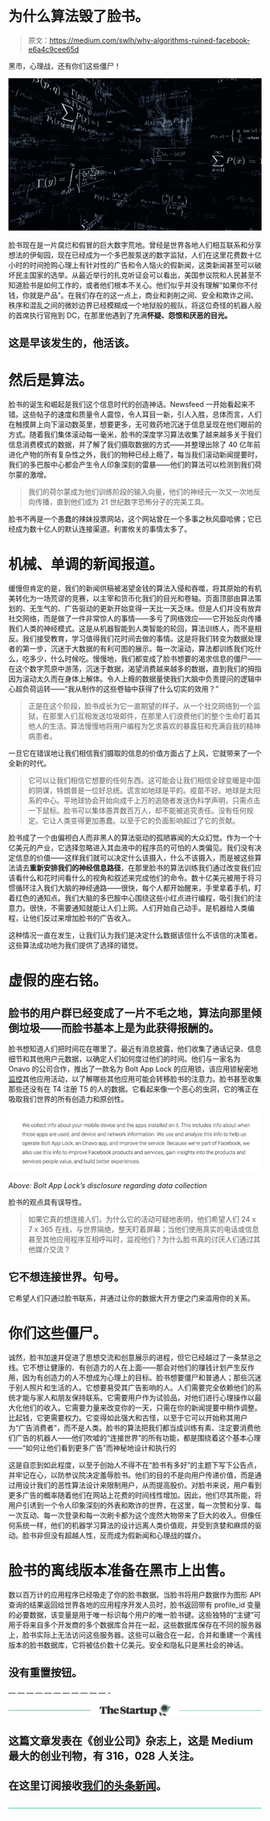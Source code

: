 # 为什么算法毁了脸书。

> 原文：<https://medium.com/swlh/why-algorithms-ruined-facebook-e6a4c9cee65d>

黑市，心理战，还有你们这些僵尸！

![](img/a1870cbb75c7c55ee773ef3a28449c7b.png)

脸书现在是一片腐烂和假冒的巨大数字荒地。曾经是世界各地人们相互联系和分享想法的伊甸园，现在已经成为一个多巴胺泵送的数字监狱，人们在这里花费数十亿小时的时间抢购心理上有针对性的广告和令人恼火的假新闻，这类新闻甚至可以破坏民主国家的选举。从最近举行的扎克听证会可以看出，美国参议院和人民甚至不知道脸书是如何工作的，或者他们根本不关心。他们似乎并没有理解“如果你不付钱，你就是产品”。在我们存在的这一点上，商业和剥削之间、安全和欺诈之间、秩序和混乱之间的微妙边界已经模糊成一个地狱般的舰队，将这位奇怪的机器人般的首席执行官拖到 DC，在那里他遇到了充满**怀疑、怨恨和厌恶的目光。**

## **这是早该发生的，他活该。**

# 然后是算法。

脸书的诞生和崛起是我们这个信息时代的创造神话。Newsfeed 一开始看起来不错。这些帖子的速度和质量令人震惊，令人耳目一新，引人入胜，总体而言，人们在触摸屏上向下滚动数英里，想要更多，无可救药地沉迷于信息呈现在他们眼前的方式。随着我们集体滚动每一毫米，脸书的深度学习算法收集了越来越多关于我们信息消费模式的数据，并了解了我们摄取数据的方式——并整理出除了 40 亿年前进化产物的所有复杂性之外，我们的物种已经上瘾了，每当我们滚动新闻提要时，我们的多巴胺中心都会产生令人印象深刻的雷暴——他们的算法可以检测到我们荷尔蒙的激增。

> 我们的荷尔蒙成为他们训练阶段的输入向量，他们的神经元一次又一次地反向传播，直到他们成为 21 世纪数字恐怖分子的完美工具。

脸书不再是一个愚蠢的辣妹投票网站，这个网站曾在一个多事之秋风靡哈佛；它已经成为数十亿人的默认连接渠道。利害攸关的事情太多了。

# 机械、单调的新闻报道。

缓慢但肯定的是，我们的新闻供稿被渴望金钱的算法入侵和吞噬，将其原始的有机美转化为一场荒谬的竞赛，以主宰和货币化我们的目光和卷轴。页面顶部由算法策划的、无生气的、广告驱动的更新开始变得一天比一天乏味。但是人们并没有放弃社交网络，而是做了一件非常惊人的事情——多亏了网络效应——它开始反向传播我们人类的神经模式。这是从机器智能到人类智能的轮回，算法训练人，而不是相反。我们接受教育，学习值得我们花时间去做的事情。这是将我们转变为数据处理者的第一步，沉迷于大数据的有利可图的展示。每一次滚动，算法都训练我们吃什么，吃多少，什么时候吃。慢慢地，我们都变成了脸书想要的渴求信息的僵尸——在这个数字荒原中游荡，沉迷于数据，渴望消费越来越多的数据，直到我们的拇指因为滚动太久而在身体上解体。令人上瘾的数据量使我们大脑中负责提问的逻辑中心超负荷运转——“我从制作的这些卷轴中获得了什么切实的效用？”

> 正是在这个阶段，脸书成长为它一直期望的样子。从一个社交网络到一个监狱，在那里人们互相发送垃圾邮件，在那里人们浪费他们的整个生命盯着其他人的生活。算法慢慢地将用户编程为乞求喜欢的暴露狂和充满自我的精神病患者。

一旦它在错误地让我们相信我们摄取的信息的价值方面占了上风，它就带来了一个全新的时代。

> 它可以让我们相信它想要的任何东西。这可能会让我们相信全球变暖是中国的阴谋，特朗普是一位好总统。谎言如地球是平的。疫苗不好。地球是太阳系的中心。平地球协会开始向成千上万的追随者发送伪科学声明，只需点击一下鼠标。脸书可以集体愚弄数百万人，却不能被追究责任。没有任何规定。它让人类变得更加愚蠢。以至于它的负面影响超过了它的贡献。

脸书成了一个由偏袒白人而非黑人的算法驱动的孤陋寡闻的大众幻觉。作为一个十亿美元的产业，它选择忽略进入其血液中的程序员的可怕的人类偏见。我们没有决定信息的价值——这样我们就可以决定什么该摄入，什么不该摄入，而是被这些算法请去**重新安排我们的神经信息路径**，在那里脸书的算法训练我们通过改变我们应该看什么和花时间看什么的视角和叙述来完成他们的命令。数十亿美元被用于将习惯循环注入我们大脑的神经通路——很快，每个人都开始醒来，手里拿着手机，盯着红色的通知点。我们大脑的多巴胺中心围绕这些小红点进行编程，吸引我们的注意力。很快，不需要通知就能让人们上网。人们开始自己动手。是机器给人类编程，让他们反过来增加脸书的广告收入。

这种情况一直在发生，让我们认为我们是决定什么数据该信什么不该信的决策者。这些算法成功地为我们提供了选择的错觉。

# 虚假的座右铭。

## 脸书的用户群已经变成了一片不毛之地，算法向那里倾倒垃圾——而脸书基本上是为此获得报酬的。

脸书想知道人们把时间花在哪里了。最近有消息披露，他们收集了通话记录、信息细节和其他用户元数据，以确定人们如何度过他们的时间。他们与一家名为 Onavo 的公司合作，推出了一款名为 Bolt App Lock 的应用锁，该应用锁秘密地[监控](https://techcrunch.com/2018/03/09/facebook-owned-onavo-quietly-launches-bolt-app-lock-a-data-tracking-app-that-locks-other-apps/)其他应用活动，以了解哪些其他应用可能会转移脸书的注意力。脸书甚至收集那些还没有在 T4 注册 T5 的人的数据。它看起来像一个恶心的虫洞，它的嘴正在吸取我们世界的所有创造力和原创性。

![](img/a7784297a233b70276ffbdd701de958d.png)

*Above: Bolt App Lock’s disclosure regarding data collection*

脸书的观点具有误导性。

> 如果它真的想连接人们，为什么它的活动可疑地表明，他们希望人们 24 x 7 x 365 在线，与世界隔绝，整天盯着屏幕；当他们使用真实的电话或信息甚至其他应用程序互相呼叫时，监视他们？为什么脸书真的讨厌人们通过其他媒介交流？

## 它不想连接世界。句号。

它希望人们只通过脸书联系，并通过让你的数据大开方便之门来滥用你的关系。

# 你们这些僵尸。

诚然，脸书加速并促进了思想交流和创意展示的进程，但它已经越过了一条禁忌之线。它不想让健康的、有创造力的人在上面——那会对他们的赚钱计划产生反作用，因为有创造力的人不想成为心理上的目标。脸书想要僵尸和普通人；那些沉迷于别人照片和生活的人。它想要易受其广告影响的人。人们需要完全依赖他们的系统才能与家人和朋友保持联系。它需要用户作为试验品，对他们进行心理操作以最大化他们的收入。它需要力量来改变你的一天，只需在你的新闻提要中稍作调整。比起钱，它更需要权力。它变得如此强大和古怪，以至于它可以开始称其用户为“广告消费者”，而不是人类。脸书的算法把我们都当成训练有素、注定要消费他们广告的机器人——他们吹嘘的“连接世界”的所有功能，都是围绕着这个基本心理——“如何让他们看到更多广告”而神秘地设计和执行的

这是自恋到如此程度，以至于创始人不得不在“脸书有多好”的主题下写下公告点，并牢记在心，以防参议院决定羞辱脸书。他们的目的不是向用户传递价值，而是通过用设计我们的恶性算法设计来限制用户，从而提高股价。对脸书来说，用户看到更多广告的概率随着他们在网站上花费的时间线性增加。因此，他们尽其所能，将用户引诱到一个令人印象深刻的外表和欺诈的世界，在这里，每一次赞和分享、每一次互动、每一次登录和每一次刷卡都为这个庞然大物带来了巨大的收入。但像任何系统一样，他们的机器学习算法的设计远离人类价值观，并受到贪婪和麻烦的驱动。脸书非但没有超越人性，反而成为假新闻和心理战的媒介。

# 脸书的离线版本准备在黑市上出售。

数以百万计的应用程序已经吸走了你的脸书数据。当脸书将用户数据作为图形 API 查询的结果返回给世界各地的应用程序开发人员时，脸书返回带有 profile_id 变量的必要数据，该变量是用于唯一标识每个用户的唯一脸书键。这些独特的“主键”可用于将来自多个开发商的多个数据库合并在一起，这些数据库保存在不同的服务器上，脸书实际上无法访问这些服务器。这些可以融合在一起，合并和重建一个离线版本的脸书数据库，它将被估价数十亿美元。安全和隐私只是黑社会的神话。

## 没有重置按钮。

— — — — — — — — — — — -

[![](img/308a8d84fb9b2fab43d66c117fcc4bb4.png)](https://medium.com/swlh)

## 这篇文章发表在《创业公司》杂志上，这是 Medium 最大的创业刊物，有 316，028 人关注。

## 在这里订阅接收[我们的头条新闻](http://growthsupply.com/the-startup-newsletter/)。

[![](img/b0164736ea17a63403e660de5dedf91a.png)](https://medium.com/swlh)